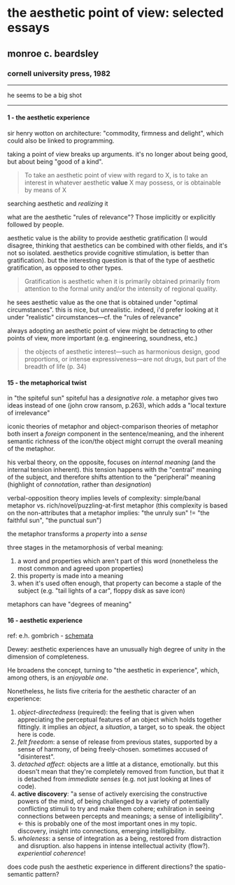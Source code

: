 # the aesthetic point of view: selected essays

## monroe c. beardsley

### cornell university press, 1982

---

he seems to be a big shot

---

#### 1 - the aesthetic experience

sir henry wotton on architecture: "commodity, firmness and delight", which could also be linked to programming.

taking a point of view breaks up arguments. it's no longer about being good, but about being "good of a kind".

> To take an aesthetic point of view with regard to X, is to take an interest in whatever aesthetic **value** X may possess, or is obtainable by means of X

searching aesthetic and *realizing* it

what are the aesthetic "rules of relevance"? Those implicitly or explicitly followed by people.

aesthetic value is the ability to provide aesthetic gratification (I would disagree, thinking that aesthetics can be combined with other fields, and it's not so isolated. aesthetics provide cognitive stimulation, is better than gratification). but the interesting question is that of the type of aesthetic gratification, as opposed to other types.

> Gratification is aesthetic when it is primarily obtained primarily from attention to the formal unity and/or the intensity of regional quality.

he sees aesthetic value as the one that is obtained under "optimal circumstances". this is nice, but unrealistic. indeed, i'd prefer looking at it under "realistic" circumstances—cf. the "rules of relevance"

always adopting an aesthetic point of view might be detracting to other points of view, more important (e.g. engineering, soundness, etc.)

> the objects of aesthetic interest—such as harmonious design, good proportions, or intense expressiveness—are not drugs, but part of the breadth of life (p. 34)

#### 15 - the metaphorical twist

in "the spiteful sun" spiteful has a *designative role*. a metaphor gives two ideas instead of one (john crow ransom, p.263), which adds a "local texture of irrelevance"

iconic theories of metaphor and object-comparison theories of metaphor both insert a *foreign* component in the sentence/meaning, and the inherent semantic richness of the icon/the object might corrupt the overall meaning of the metaphor.

his verbal theory, on the opposite, focuses on *internal meaning* (and the internal tension inherent). this tension happens with the "central" meaning of the subject, and therefore shifts attention to the "peripheral" meaning (highlight of *connotation*, rather than *designation*)

verbal-opposition theory implies levels of complexity: simple/banal metaphor vs. rich/novel/puzzling-at-first metaphor (this complexity is based on the non-attributes that a metaphor implies: "the unruly sun" != "the faithful sun", "the punctual sun")

the metaphor transforms a *property* into a *sense*

three stages in the metamorphosis of verbal meaning:

1. a word and properties which aren't part of this word (nonetheless the most common and agreed upon properties)
2. this property is made into a meaning
3. when it's used often enough, that property can become a staple of the subject (e.g. "tail lights of a car", floppy disk as save icon)

metaphors can have "degrees of meaning"

#### 16 - aesthetic experience

ref: e.h. gombrich - [schemata](https://academic.oup.com/bjaesthetics/article-abstract/16/4/338/87595)

Dewey: aesthetic experiences have an unusually high degree of unity in the dimension of completeness.

He broadens the concept, turning to "the aesthetic in experience", which, among others, is an *enjoyable one*.

Nonetheless, he lists five criteria for the aesthetic character of an experience:

1. *object-directedness* (required): the feeling that is given when appreciating the perceptual features of an object which holds together fittingly. it implies an *object*, a *situation*, a target, so to speak. the object here is code.
2. *felt freedom*: a sense of release from previous states, supported by a sense of harmony, of being freely-chosen. sometimes accused of "disinterest".
3. *detached affect*: objects are a little at a distance, emotionally. but this doesn't mean that they're completely removed from function, but that it is detached from *immediate senses* (e.g. not just looking at lines of code).
4. **active discovery**: "a sense of actively exercising the constructive powers of the mind, of being challenged by a variety of potentially conflicting stimuli to try and make them cohere; exhilration in seeing connections between percepts and meanings; a sense of intelligibility". <- this is probably one of the most important ones in my topic. discovery, insight into connections, emerging intelligibility.
5. *wholeness*: a sense of integration as a being, restored from distraction and disruption. also happens in intense intellectual activity (flow?). *experiential coherence*!

does code push the aesthetic experience in different directions? the spatio-semantic pattern?